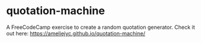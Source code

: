 # quotation-machine
A FreeCodeCamp exercise to create a random quotation generator.
Check it out here: https://ameliejyc.github.io/quotation-machine/

